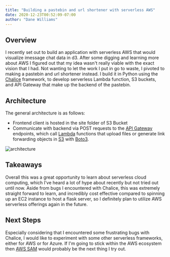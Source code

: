 ```yaml
---
title: "Building a pastebin and url shortener with serverless AWS"
date: 2020-12-23T00:52:09-07:00
author: "Dane Williams"
---
```



## Overview
I recently set out to build an application with serverless AWS that would visualize imessage chat data in d3.
After some digging and learning more about AWS I figured out that my idea wasn't really viable with the exact vision that I had. 
Not wanting to let the work I put in go to waste, I pivoted to making a pastebin and url shortener instead.
I build it in Python using the [Chalice](https://aws.github.io/chalice/) framework, to develop serverless Lambda function, S3 buckets, and API Gateway that make up the backend of the pastebin.  
  

## Architecture
The general architecture is as follows:  
* Frontend client is hosted in the site folder of S3 Bucket
* Communicate with backend via POST requests to the [API Gateway](https://aws.amazon.com/api-gateway/?nc2=h_ql_prod_serv_apig) endpoints, which call [Lambda](https://aws.amazon.com/lambda/?nc2=h_ql_prod_serv_lbd) functions that upload files or generate link forwarding objects in [S3](https://aws.amazon.com/s3/?nc2=h_ql_prod_st_s3) with [Boto3](https://boto3.amazonaws.com/v1/documentation/api/latest/index.html).

![architecture](/images/pstbin_architecture.jpg)


## Takeaways
Overall this was a great opportunity to learn about serverless cloud computing, which I've heard a lot of hype about recently but not tried out until now. 
Aside from bugs I encountered with Chalice, this was extremely straight forward to learn, and incredibly cost effective compared to spinning up an EC2 instance to host a flask server, so I definitely plan to utilize AWS serverless offerings again in the future.

## Next Steps
Especially considering that I encountered some frustrating bugs with Chalice, I would like to experiment with some other serverless frameworks, either for AWS or for Azure. If I'm going to stick within the AWS ecosystem then [AWS SAM](https://github.com/aws/serverless-application-model) would probably be the next thing I try out. 
